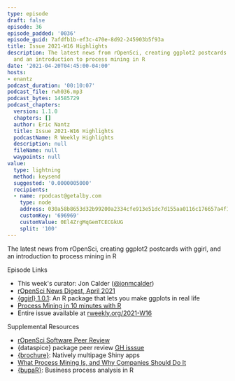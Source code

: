 ```yaml
---
type: episode
draft: false
episode: 36
episode_padded: '0036'
episode_guid: 7afdfb1b-ef3c-470e-8d92-245903b5f93a
title: Issue 2021-W16 Highlights
description: The latest news from rOpenSci, creating ggplot2 postcards with ggirl,
  and an introduction to process mining in R
date: '2021-04-20T04:45:00-04:00'
hosts:
- enantz
podcast_duration: '00:10:07'
podcast_file: rwh036.mp3
podcast_bytes: 14585729
podcast_chapters:
  version: 1.1.0
  chapters: []
  author: Eric Nantz
  title: Issue 2021-W16 Highlights
  podcastName: R Weekly Highlights
  description: null
  fileName: null
  waypoints: null
value:
  type: lightning
  method: keysend
  suggested: '0.0000005000'
  recipients:
  - name: rpodcast@getalby.com
    type: node
    address: 030a58b8653d32b99200a2334cfe913e51dc7d155aa0116c176657a4f1722677a3
    customKey: '696969'
    customValue: 0El4ZrgMqGemTCECGkUG
    split: '100'
---
```

The latest news from rOpenSci, creating ggplot2 postcards with ggirl, and an introduction to process mining in R

Episode Links

-   This week's curator: Jon Calder (<a href="https://twitter.com/jonmcalder" rel="nofollow">@jonmcalder</a>)
-   <a href="https://ropensci.org/blog/2021/04/16/latest-ropensci-news-digest/" rel="nofollow">rOpenSci News Digest, April 2021</a>
-   <a href="https://jnolis.com/blog/introducing_ggirl/" rel="nofollow">{ggirl} 1.0.1</a>: An R package that lets you make ggplots in real life
-   <a href="https://medium.com/process-mining-and-analytics/process-mining-in-10-minutes-with-r-1ab28ed74e81" rel="nofollow">Process Mining in 10 minutes with R</a>
-   Entire issue available at <a href="https://rweekly.org/2021-W16.html" rel="nofollow">rweekly.org/2021-W16</a>

Supplemental Resources

-   <a href="https://ropensci.org/software-review" rel="nofollow">rOpenSci Software Peer Review</a>
-   {dataspice} package peer review <a href="https://github.com/ropensci/software-review/issues/426" rel="nofollow">GH isssue</a>
-   <a href="https://github.com/ColinFay/brochure" rel="nofollow">{brochure}</a>: Natively multipage Shiny apps
-   <a href="https://hbr.org/2019/04/what-process-mining-is-and-why-companies-should-do-it" rel="nofollow">What Process Mining Is, and Why Companies Should Do It</a>
-   <a href="https://www.bupar.net" rel="nofollow">{bupaR}</a>: Business process analysis in R

